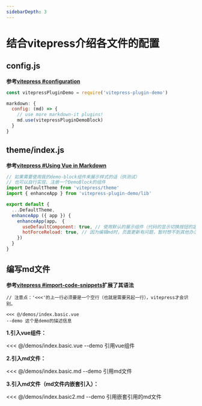 ```yaml
---
sidebarDepth: 3
---
```


# 结合vitepress介绍各文件的配置


## config.js
**参考[vitepress #configuration](https://vitepress.vuejs.org/guide/configuration.html)**
```js
const vitepressPluginDemo = require('vitepress-plugin-demo')

markdown: {
  config: (md) => {
    // use more markdown-it plugins!
    md.use(vitepressPluginDemoBlock)
  }
}
```

## theme/index.js
**参考[vitepress #Using Vue in Markdown](https://vitepress.vuejs.org/guide/using-vue.html#registering-global-components-in-the-theme)**
```js
// 如果需要使用我的demo-block组件来展示样式的话（供测试）
// 也可以自行实现、注册一个DemoBlock的组件
import DefaultTheme from 'vitepress/theme'
import { enhanceApp } from 'vitepress-plugin-demo/lib'

export default {
  ...DefaultTheme,
  enhanceApp ({ app }) {
    enhanceApp(app， {
      useDefaultComponent: true, // 使用默认的展示组件（代码的显示切换按钮的定位好像有点问题，暂时懒得改了）
      hotForceReload: true, // 因为编辑md时，页面更新有问题，暂时想不到其他办法，就简单的将页面reload
    })
  }
}
```

## 编写md文件
**参考[vitepress #import-code-snippets](https://vitepress.vuejs.org/guide/markdown.html#import-code-snippets)扩展了其语法**

```
// 注意点：'<<<'的上一行必须要是一个空行（也就是需要另起一行），vitepress才会识别。

<<< @/demos/index.basic.vue
--demo 这个是demo的描述信息
```

**1.引入vue组件：**

<<< @/demos/index.basic.vue
--demo 引用vue组件

**2.引入md文件：**

<<< @/demos/index.basic.md
--demo 引用md文件

**3.引入md文件（md文件内嵌套引入）：**

<<< @/demos/index.basic2.md
--demo 引用嵌套引用的md文件
